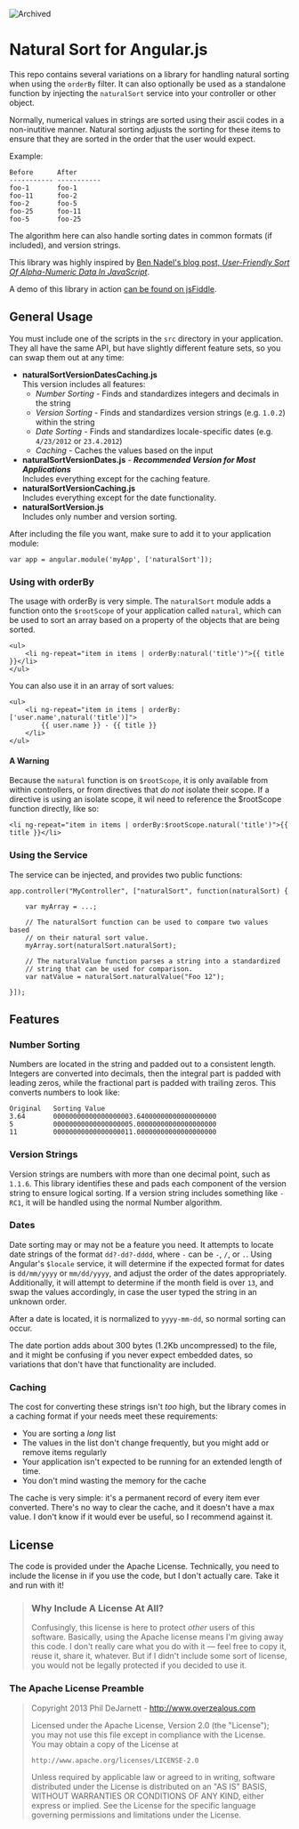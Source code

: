 ![Archived](https://img.shields.io/badge/Current_Status-archived-blue?style=flat)

# Natural Sort for Angular.js

This repo contains several variations on a library for handling natural sorting when using the `orderBy` filter.  It can also optionally be used as a standalone function by injecting the `naturalSort` service into your controller or other object.

Normally, numerical values in strings are sorted using their ascii codes in a non-inutitive manner.  Natural sorting adjusts the sorting for these items to ensure that they are sorted in the order that the user would expect.

Example:

    Before      After
    ----------- -----------
    foo-1       foo-1
    foo-11      foo-2
    foo-2       foo-5
    foo-25      foo-11
    foo-5       foo-25

The algorithm here can also handle sorting dates in common formats (if included), and version strings.

This library was highly inspired by [Ben Nadel's blog post, *User-Friendly Sort Of Alpha-Numeric Data In JavaScript*](http://www.bennadel.com/blog/2495-User-Friendly-Sort-Of-Alpha-Numeric-Data-In-JavaScript.htm).

A demo of this library in action [can be found on jsFiddle](http://jsfiddle.net/wE7H2/3/).

## General Usage

You must include one of the scripts in the `src` directory in your application.  They all have the same API, but have slightly different feature sets, so you can swap them out at any time:

 *  **naturalSortVersionDatesCaching.js**  
    This version includes all features:
     *  *Number Sorting* - Finds and standardizes integers and decimals in the string
     *  *Version Sorting* - Finds and standardizes version strings (e.g. `1.0.2`) within the string
     *  *Date Sorting* - Finds and standardizes locale-specific dates (e.g. `4/23/2012` or `23.4.2012`)
     *  *Caching* - Caches the values based on the input
 *  **naturalSortVersionDates.js** - ***Recommended Version for Most Applications***  
    Includes everything except for the caching feature.
 *  **naturalSortVersionCaching.js**  
    Includes everything except for the date functionality.
 *  **naturalSortVersion.js**  
    Includes only number and version sorting.

After including the file you want, make sure to add it to your application module:

    var app = angular.module('myApp', ['naturalSort']);

### Using with orderBy

The usage with orderBy is very simple. The `naturalSort` module adds a function onto the `$rootScope` of your application called `natural`, which can be used to sort an array based on a property of the objects that are being sorted.

	<ul>
		<li ng-repeat="item in items | orderBy:natural('title')">{{ title }}</li>
	</ul>

You can also use it in an array of sort values:

	<ul>
		<li ng-repeat="item in items | orderBy:['user.name',natural('title')]">
			{{ user.name }} - {{ title }}
		</li>
	</ul>
	
#### A Warning
Because the `natural` function is on `$rootScope`, it is only available from within controllers, or from directives that *do not* isolate their scope.  If a directive is using an isolate scope, it wil need to reference the $rootScope function directly, like so:

    <li ng-repeat="item in items | orderBy:$rootScope.natural('title')">{{ title }}</li>

### Using the Service

The service can be injected, and provides two public functions:

    app.controller("MyController", ["naturalSort", function(naturalSort) {
		
		var myArray = ...;
		
		// The naturalSort function can be used to compare two values based
		// on their natural sort value.
		myArray.sort(naturalSort.naturalSort);
		
		// The naturalValue function parses a string into a standardized
		// string that can be used for comparison.
		var natValue = naturalSort.naturalValue("Foo 12");
		
	}]);
	
## Features

### Number Sorting

Numbers are located in the string and padded out to a consistent length.  Integers are converted into decimals, then the integral part is padded with leading zeros, while the fractional part is padded with trailing zeros.  This converts numbers to look like:

    Original   Sorting Value
    3.64       00000000000000000003.64000000000000000000
    5          00000000000000000005.00000000000000000000
    11         00000000000000000011.00000000000000000000

### Version Strings

Version strings are numbers with more than one decimal point, such as `1.1.6`.  This library identifies these and pads each component of the version string to ensure logical sorting.  If a version string includes something like `-RC1`, it will be handled using the normal Number algorithm.

### Dates

Date sorting may or may not be a feature you need.  It attempts to locate date strings of the format `dd?-dd?-dddd`, where `-` can be `-`, `/`, or `.`.  Using Angular's `$locale` service, it will determine if the expected format for dates is `dd/mm/yyyy` or `mm/dd/yyyy`, and adjust the order of the dates appropriately.  Additionally, it will attempt to determine if the month field is over `13`, and swap the values accordingly, in case the user typed the string in an unknown order.

After a date is located, it is normalized to `yyyy-mm-dd`, so normal sorting can occur.

The date portion adds about 300 bytes (1.2Kb uncompressed) to the file, and it might be confusing if you never expect embedded dates, so variations that don't have that functionality are included.

### Caching

The cost for converting these strings isn't *too* high, but the library comes in a caching format if your needs meet these requirements:

 *  You are sorting a *long* list
 *  The values in the list don't change frequently, but you might add or remove items regularly
 *  Your application isn't expected to be running for an extended length of time.
 *  You don't mind wasting the memory for the cache

The cache is very simple: it's a permanent record of every item ever converted.  There's no way to clear the cache, and it doesn't have a max value.  I don't know if it would ever be useful, so I recommend against it.

## License

The code is provided under the Apache License.  Technically, you need to include the license in if you use the code, but I don't actually care.  Take it and run with it!

> ### Why Include A License At All?
> 
> Confusingly, this license is here to protect *other* users of this software.  Basically, using the Apache license means I'm giving away this code.  I don't really care what you do with it — feel free to copy it, reuse it, share it, whatever.  But if I didn't include some sort of license, you would not be legally protected if you decided to use it.

### The Apache License Preamble

> Copyright 2013 Phil DeJarnett - http://www.overzealous.com
>
> Licensed under the Apache License, Version 2.0 (the "License");  
> you may not use this file except in compliance with the License.  
> You may obtain a copy of the License at
>
>     http://www.apache.org/licenses/LICENSE-2.0
>
> Unless required by applicable law or agreed to in writing, software 
> distributed under the License is distributed on an "AS IS" BASIS, 
> WITHOUT WARRANTIES OR CONDITIONS OF ANY KIND, either express or implied. 
> See the License for the specific language governing permissions and 
> limitations under the License.
